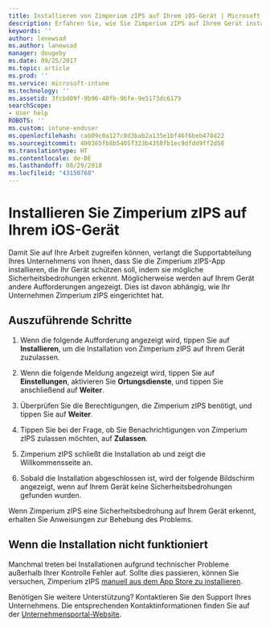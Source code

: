 ```yaml
---
title: Installieren von Zimperium zIPS auf Ihrem iOS-Gerät | Microsoft-Dokumentation
description: Erfahren Sie, wie Sie Zimperium zIPS auf Ihrem Gerät installieren.
keywords: ''
author: lenewsad
ms.author: lanewsad
manager: dougeby
ms.date: 09/25/2017
ms.topic: article
ms.prod: ''
ms.service: microsoft-intune
ms.technology: ''
ms.assetid: 3fcbd09f-9b96-40fb-96fe-9e5173dc6179
searchScope:
- User help
ROBOTS: ''
ms.custom: intune-enduser
ms.openlocfilehash: cab09c0a127c8d3bab2a135e1bf46f6beb478d22
ms.sourcegitcommit: 490365fb8b5405f323b4358fb1ec9dfdd9ff2d58
ms.translationtype: HT
ms.contentlocale: de-DE
ms.lasthandoff: 08/29/2018
ms.locfileid: "43150768"
---
```

# <a name="install-zimperium-zips-on-your-ios-device"></a>Installieren Sie Zimperium zIPS auf Ihrem iOS-Gerät

Damit Sie auf Ihre Arbeit zugreifen können, verlangt die Supportabteilung Ihres Unternehmens von Ihnen, dass Sie die Zimperium zIPS-App installieren, die Ihr Gerät schützen soll, indem sie mögliche Sicherheitsbedrohungen erkennt. Möglicherweise werden auf Ihrem Gerät andere Aufforderungen angezeigt. Dies ist davon abhängig, wie Ihr Unternehmen Zimperium zIPS eingerichtet hat.

## <a name="what-you-need-to-do"></a>Auszuführende Schritte 

1.  Wenn die folgende Aufforderung angezeigt wird, tippen Sie auf **Installieren**, um die Installation von Zimperium zIPS auf Ihrem Gerät zuzulassen.

2. Wenn die folgende Meldung angezeigt wird, tippen Sie auf **Einstellungen**, aktivieren Sie **Ortungsdienste**, und tippen Sie anschließend auf **Weiter**.

3. Überprüfen Sie die Berechtigungen, die Zimperium zIPS benötigt, und tippen Sie auf **Weiter**.

4. Tippen Sie bei der Frage, ob Sie Benachrichtigungen von Zimperium zIPS zulassen möchten, auf **Zulassen**.

5. Zimperium zIPS schließt die Installation ab und zeigt die Willkommensseite an.

6. Sobald die Installation abgeschlossen ist, wird der folgende Bildschirm angezeigt, wenn auf Ihrem Gerät keine Sicherheitsbedrohungen gefunden wurden.

Wenn Zimperium zIPS eine Sicherheitsbedrohung auf Ihrem Gerät erkennt, erhalten Sie Anweisungen zur Behebung des Problems.

## <a name="if-the-installation-doesnt-work"></a>Wenn die Installation nicht funktioniert

Manchmal treten bei Installationen aufgrund technischer Probleme außerhalb Ihrer Kontrolle Fehler auf. Sollte dies passieren, können Sie versuchen, Zimperium zIPS [manuell aus dem App Store zu installieren](https://itunes.apple.com/app/zimperium-zips/id1030924459).

Benötigen Sie weitere Unterstützung? Kontaktieren Sie den Support Ihres Unternehmens. Die entsprechenden Kontaktinformationen finden Sie auf der [Unternehmensportal-Website](https://go.microsoft.com/fwlink/?linkid=2010980).
